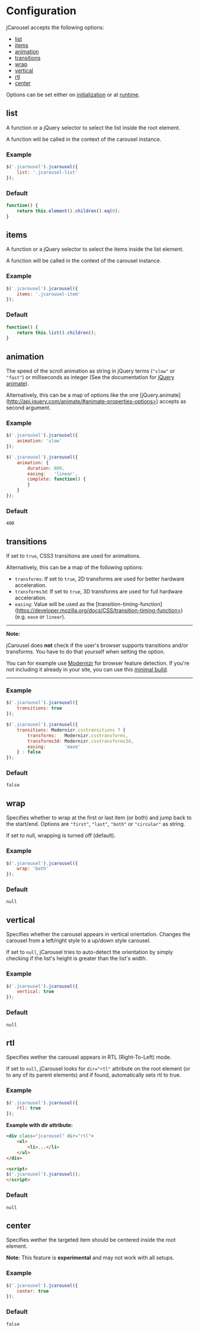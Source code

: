 Configuration
=============

jCarousel accepts the following options:

* [list](#list)
* [items](#items)
* [animation](#animation)
* [transitions](#transitions)
* [wrap](#wrap)
* [vertical](#vertical)
* [rtl](#rtl)
* [center](#center)

Options can be set either on [initialization](installation.md#initialize-jcarousel)
or at [runtime](api.md#reload).


list
----

A function or a jQuery selector to select the list inside the root element.

A function will be called in the context of the carousel instance.

### Example

```javascript
$('.jcarousel').jcarousel({
    list: '.jcarousel-list'
});
```

### Default

```javascript
function() {
    return this.element().children().eq(0);
}
```


items
-----

A function or a jQuery selector to select the items inside the list element.

A function will be called in the context of the carousel instance.

### Example

```javascript
$('.jcarousel').jcarousel({
    items: '.jcarousel-item'
});
```

### Default

```javascript
function() {
    return this.list().children();
}
```


animation
---------

The speed of the scroll animation as string in jQuery terms (`"slow"` or
`"fast"`) or milliseconds as integer (See the documentation for
[jQuery animate](http://api.jquery.com/animate>)).

Alternatively, this can be a map of options like the one [jQuery.animate]
(http://api.jquery.com/animate/#animate-properties-options>) accepts as second
argument.

### Example

```javascript
$('.jcarousel').jcarousel({
    animation: 'slow'
});

$('.jcarousel').jcarousel({
    animation: {
        duration: 800,
        easing:   'linear',
        complete: function() {
        }
    }
});
```

### Default

`400`


transitions
-----------

If set to `true`, CSS3 transitions are used for animations.

Alternatively, this can be a map of the following options:

  * `transforms`:
    If set to `true`, 2D transforms are used for better hardware acceleration.
  * `transforms3d`:
    If set to `true`, 3D transforms are used for full hardware acceleration.
  * `easing`:
    Value will be used as the [transition-timing-function]
    (https://developer.mozilla.org/docs/CSS/transition-timing-function>)
    (e.g. `ease` or `linear`).

--------------------------------------------------------------------------------

**Note:**

jCarousel does **not** check if the user's browser supports transitions
and/or transforms. You have to do that yourself when setting the option.

You can for example use [Modernizr](http://modernizr.com>) for browser feature
detection. If you're not including it already in your site, you can use this
[minimal build](http://modernizr.com/download/#-csstransforms-csstransforms3d-csstransitions-teststyles-testprop-testallprops-prefixes-domprefixes).

--------------------------------------------------------------------------------

### Example

```javascript
$('.jcarousel').jcarousel({
    transitions: true
});

$('.jcarousel').jcarousel({
    transitions: Modernizr.csstransitions ? {
        transforms:   Modernizr.csstransforms,
        transforms3d: Modernizr.csstransforms3d,
        easing:       'ease'
    } : false
});
```

### Default

`false`


wrap
----

Specifies whether to wrap at the first or last item (or both) and jump back
to the start/end. Options are `"first"`, `"last"`, `"both"` or `"circular"` as
string.

If set to null, wrapping is turned off (default).

### Example

```javascript
$('.jcarousel').jcarousel({
    wrap: 'both'
});
```

### Default

`null`


vertical
--------

Specifies whether the carousel appears in vertical orientation. Changes the
carousel from a left/right style to a up/down style carousel.

If set to `null`, jCarousel tries to auto-detect the orientation by simply
checking if the list's height is greater than the list's width.

### Example

```javascript
$('.jcarousel').jcarousel({
    vertical: true
});
```

### Default

`null`


rtl
---

Specifies wether the carousel appears in RTL (Right-To-Left) mode.

If set to `null`, jCarousel looks for `dir="rtl"` attribute on the root
element (or to any of its parent elements) and if found, automatically sets
rtl to true.

### Example

```javascript
$('.jcarousel').jcarousel({
    rtl: true
});
```

**Example with dir attribute:**

```html
<div class="jcarousel" dir="rtl">
    <ul>
        <li>...</li>
    </ul>
</div>

<script>
$('.jcarousel').jcarousel();
</script>
```

### Default

`null`


center
------

Specifies wether the targeted item should be centered inside the root element.

**Note:** This feature is **experimental** and may not work with all setups.


### Example

```javascript
$('.jcarousel').jcarousel({
    center: true
});
```

### Default

`false`
